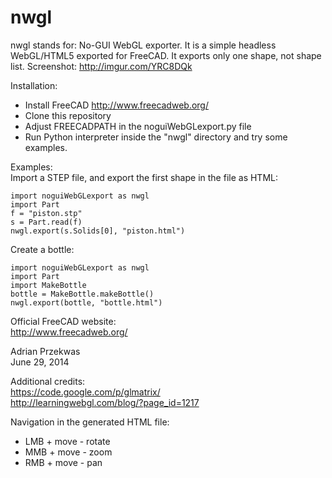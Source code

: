 nwgl
==========
nwgl stands for: No-GUI WebGL exporter. It is a simple headless WebGL/HTML5 exported for FreeCAD. It exports only one shape, not shape list. 
Screenshot: http://imgur.com/YRC8DQk

Installation:  
* Install FreeCAD http://www.freecadweb.org/  
* Clone this repository  
* Adjust FREECADPATH in the noguiWebGLexport.py file  
* Run Python interpreter inside the "nwgl" directory and try some examples.  

Examples:  
Import a STEP file, and export the first shape in the file as HTML:

``` 
import noguiWebGLexport as nwgl
import Part
f = "piston.stp"
s = Part.read(f)
nwgl.export(s.Solids[0], "piston.html")
```

Create a bottle:

```
import noguiWebGLexport as nwgl
import Part  
import MakeBottle  
bottle = MakeBottle.makeBottle() 
nwgl.export(bottle, "bottle.html")
```

Official FreeCAD website:  
http://www.freecadweb.org/

Adrian Przekwas  
June 29, 2014  

Additional credits:  
https://code.google.com/p/glmatrix/  
http://learningwebgl.com/blog/?page_id=1217  

Navigation in the generated HTML file:
* LMB + move - rotate
* MMB + move - zoom
* RMB + move - pan
